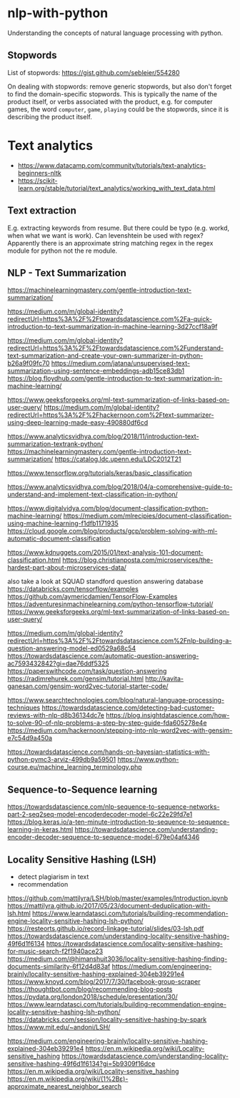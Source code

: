 # nlp-with-python
Understanding the concepts of natural language processing with python.

## Stopwords

List of stopwords: https://gist.github.com/sebleier/554280

On dealing with stopwords: remove generic stopwords, but also don't forget to find the domain-specific stopwords. This is typically the name of the product itself, or verbs associated with the product, e.g. for computer games, the word `computer`, `game`, `playing` could be the stopwords, since it is describing the product itself.

# Text analytics 

- https://www.datacamp.com/community/tutorials/text-analytics-beginners-nltk
- https://scikit-learn.org/stable/tutorial/text_analytics/working_with_text_data.html


## Text extraction

E.g. extracting keywords from resume. But there could be typo (e.g. workd, when what we want is work). Can levenshtein be used with regex? Apparently there is an approximate string matching regex in the regex module for python not the re module.

## NLP - Text Summarization
https://machinelearningmastery.com/gentle-introduction-text-summarization/

https://medium.com/m/global-identity?redirectUrl=https%3A%2F%2Ftowardsdatascience.com%2Fa-quick-introduction-to-text-summarization-in-machine-learning-3d27ccf18a9f

https://medium.com/m/global-identity?redirectUrl=https%3A%2F%2Ftowardsdatascience.com%2Funderstand-text-summarization-and-create-your-own-summarizer-in-python-b26a9f09fc70
https://medium.com/jatana/unsupervised-text-summarization-using-sentence-embeddings-adb15ce83db1
https://blog.floydhub.com/gentle-introduction-to-text-summarization-in-machine-learning/

https://www.geeksforgeeks.org/ml-text-summarization-of-links-based-on-user-query/
https://medium.com/m/global-identity?redirectUrl=https%3A%2F%2Fhackernoon.com%2Ftext-summarizer-using-deep-learning-made-easy-490880df6cd

https://www.analyticsvidhya.com/blog/2018/11/introduction-text-summarization-textrank-python/
https://machinelearningmastery.com/gentle-introduction-text-summarization/
https://catalog.ldc.upenn.edu/LDC2012T21

https://www.tensorflow.org/tutorials/keras/basic_classification

https://www.analyticsvidhya.com/blog/2018/04/a-comprehensive-guide-to-understand-and-implement-text-classification-in-python/

https://www.digitalvidya.com/blog/document-classification-python-machine-learning/
https://medium.com/mlrecipies/document-classification-using-machine-learning-f1dfb1171935
https://cloud.google.com/blog/products/gcp/problem-solving-with-ml-automatic-document-classification

https://www.kdnuggets.com/2015/01/text-analysis-101-document-classification.html
https://blog.christianposta.com/microservices/the-hardest-part-about-microservices-data/


also take a look at SQUAD standford question answering database
https://databricks.com/tensorflow/examples
https://github.com/aymericdamien/TensorFlow-Examples
https://adventuresinmachinelearning.com/python-tensorflow-tutorial/
https://www.geeksforgeeks.org/ml-text-summarization-of-links-based-on-user-query/

https://medium.com/m/global-identity?redirectUrl=https%3A%2F%2Ftowardsdatascience.com%2Fnlp-building-a-question-answering-model-ed0529a68c54
https://towardsdatascience.com/automatic-question-answering-ac7593432842?gi=dae76ddf5325
https://paperswithcode.com/task/question-answering
https://radimrehurek.com/gensim/tutorial.html
http://kavita-ganesan.com/gensim-word2vec-tutorial-starter-code/


https://www.searchtechnologies.com/blog/natural-language-processing-techniques
https://towardsdatascience.com/detecting-bad-customer-reviews-with-nlp-d8b36134dc7e
https://blog.insightdatascience.com/how-to-solve-90-of-nlp-problems-a-step-by-step-guide-fda605278e4e
https://medium.com/hackernoon/stepping-into-nlp-word2vec-with-gensim-e7c54d9a450a

https://towardsdatascience.com/hands-on-bayesian-statistics-with-python-pymc3-arviz-499db9a59501
https://www.python-course.eu/machine_learning_terminology.php

## Sequence-to-Sequence learning

https://towardsdatascience.com/nlp-sequence-to-sequence-networks-part-2-seq2seq-model-encoderdecoder-model-6c22e29fd7e1
https://blog.keras.io/a-ten-minute-introduction-to-sequence-to-sequence-learning-in-keras.html
https://towardsdatascience.com/understanding-encoder-decoder-sequence-to-sequence-model-679e04af4346

## Locality Sensitive Hashing (LSH)

- detect plagiarism in text
- recommendation

https://github.com/mattilyra/LSH/blob/master/examples/Introduction.ipynb
https://mattilyra.github.io/2017/05/23/document-deduplication-with-lsh.html
https://www.learndatasci.com/tutorials/building-recommendation-engine-locality-sensitive-hashing-lsh-python/
https://resteorts.github.io/record-linkage-tutorial/slides/03-lsh.pdf
https://towardsdatascience.com/understanding-locality-sensitive-hashing-49f6d1f6134
https://towardsdatascience.com/locality-sensitive-hashing-for-music-search-f2f1940ace23
https://medium.com/@himanshuit3036/locality-sensitive-hashing-finding-documents-similarity-6f12d4d83af
https://medium.com/engineering-brainly/locality-sensitive-hashing-explained-304eb39291e4
https://www.knoyd.com/blog/2017/7/30/facebook-group-scraper
https://thoughtbot.com/blog/recommending-blog-posts
https://pydata.org/london2018/schedule/presentation/30/
https://www.learndatasci.com/tutorials/building-recommendation-engine-locality-sensitive-hashing-lsh-python/
https://databricks.com/session/locality-sensitive-hashing-by-spark
https://www.mit.edu/~andoni/LSH/

https://medium.com/engineering-brainly/locality-sensitive-hashing-explained-304eb39291e4
https://en.m.wikipedia.org/wiki/Locality-sensitive_hashing
https://towardsdatascience.com/understanding-locality-sensitive-hashing-49f6d1f6134?gi=5b9309f16dce
https://en.m.wikipedia.org/wiki/Locality-sensitive_hashing
https://en.m.wikipedia.org/wiki/(1%2Bε)-approximate_nearest_neighbor_search
